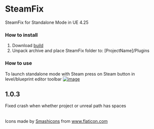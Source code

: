# SteamFix
SteamFix for Standalone Mode in UE 4.25

<h3>How to install</h3>
<ol>
  <li>Download <a href="https://drive.google.com/file/d/1nOZ1WXenjqSxvre2e04NJJSduyRN7AnW/view?usp=sharing">build</a></li>
  <li>Unpack archive and place SteamFix folder to: [ProjectName]/Plugins</li>
</ol>

<h3>How to use</h3>

To launch standalone mode with Steam press on Steam button in level/blueprint editor toolbar 
<a href="https://ibb.co/YLbxFMY"><img src="https://i.ibb.co/yQVrc1G/image.png" alt="image" border="0"></a>


<h2>1.0.3</h2>
Fixed crash when whether project or unreal path has spaces
<br>
<br>
<br>
<div>Icons made by <a href="https://www.flaticon.com/authors/smashicons" title="Smashicons">Smashicons</a> from <a href="https://www.flaticon.com/" title="Flaticon">www.flaticon.com</a></div>
